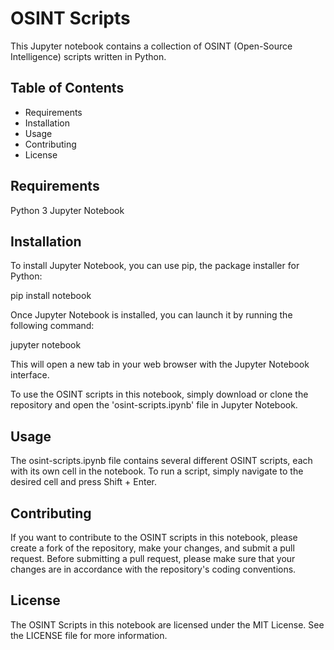 # OSINT Scripts
This Jupyter notebook contains a collection of OSINT (Open-Source Intelligence) scripts written in Python.

## Table of Contents
- Requirements
- Installation
- Usage
- Contributing
- License

## Requirements
Python 3
Jupyter Notebook

## Installation
To install Jupyter Notebook, you can use pip, the package installer for Python:

pip install notebook

Once Jupyter Notebook is installed, you can launch it by running the following command:

jupyter notebook

This will open a new tab in your web browser with the Jupyter Notebook interface.

To use the OSINT scripts in this notebook, simply download or clone the repository and open the 'osint-scripts.ipynb' file in Jupyter Notebook.

## Usage
The osint-scripts.ipynb file contains several different OSINT scripts, each with its own cell in the notebook. To run a script, simply navigate to the desired cell and press Shift + Enter.

## Contributing
If you want to contribute to the OSINT scripts in this notebook, please create a fork of the repository, make your changes, and submit a pull request. Before submitting a pull request, please make sure that your changes are in accordance with the repository's coding conventions.

## License
The OSINT Scripts in this notebook are licensed under the MIT License. See the LICENSE file for more information.
